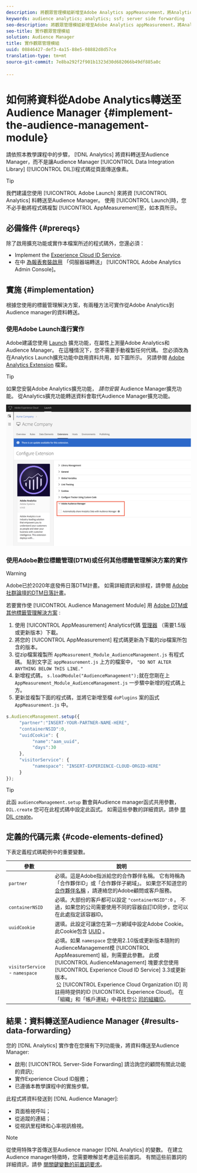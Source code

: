 ```yaml
---
description: 將觀眾管理模組新增至Adobe Analytics appMeasurement，將Analytics資料轉送至Audience Manager，而不是讓Audience Manager資料整合庫(DIL)程式碼從頁面傳送像素。
keywords: audience analytics; analytics; ssf; server side forwarding
seo-description: 將觀眾管理模組新增至Adobe Analytics appMeasurement，將Analytics資料轉送至Audience Manager，而不是讓Audience Manager資料整合庫(DIL)程式碼從頁面傳送像素。
seo-title: 實作觀眾管理模組
solution: Audience Manager
title: 實作觀眾管理模組
uuid: 08846427-def3-4a15-88e5-08882d8d57ce
translation-type: tm+mt
source-git-commit: 7e8ba292f2f901b1323d30d682066b49df885a0c

---
```



# 如何將資料從Adobe Analytics轉送至Audience Manager {#implement-the-audience-management-module}

請依照本教學課程中的步驟， [!DNL Analytics] 將資料轉送至Audience Manager，而不是讓Audience Manager [!UICONTROL Data Integration Library] ([!UICONTROL DIL])程式碼從頁面傳送像素。

>[!TIP]
>
>我們建議您使用 [!UICONTROL Adobe Launch] 來將資 [!UICONTROL Analytics] 料轉送至Audience Manager。 使用 [!UICONTROL Launch]時，您不必手動將程式碼複製 [!UICONTROL AppMeasurement]至，如本頁所示。

## 必備條件 {#prereqs}

除了啟用擴充功能或實作本檔案所述的程式碼外，您還必須：

* Implement the [Experience Cloud ID Service](https://marketing.adobe.com/resources/help/en_US/mcvid/).
* 在中 [為報表套裝啟用](https://docs.adobe.com/help/en/analytics/admin/admin-tools/server-side-forwarding/ssf.html) 「伺服器端轉送」 [!UICONTROL Adobe Analytics Admin Console]。

## 實施 {#implementation}

根據您使用的標籤管理解決方案，有兩種方法可實作從Adobe Analytics到Audience manager的資料轉送。

### 使用Adobe Launch進行實作

Adobe建議您使用 [Launch](https://docs.adobe.com/content/help/en/launch/using/overview.html) 擴充功能，在屬性上測量Adobe Analytics和Audience Manager。 在這種情況下，您不需要手動複製任何代碼。 您必須改為在Analytics Launch擴充功能中啟用資料共用，如下圖所示。 另請參閱 [Adobe Analytics Extension](https://docs.adobe.com/content/help/en/launch/using/extensions-ref/adobe-extension/analytics-extension/overview.html#adobe-audience-manager) 檔案。

>[!TIP]
>
>如果您安裝Adobe Analytics擴充功能， *請勿安裝* Audience Manager擴充功能。 從Analytics擴充功能轉送資料會取代Audience Manager擴充功能。

![如何啟用從Adobe Analytics擴充功能到Audience manager的資料共用](/help/using/integration/assets/analytics-to-aam.png)

### 使用Adobe數位標籤管理(DTM)或任何其他標籤管理解決方案的實作


>[!WARNING]
>
>Adobe已於2020年底發佈日落DTM計畫。 如需詳細資訊和排程，請參閱 [Adobe社群論壇的DTM日落計畫](https://forums.adobe.com/community/experience-cloud/platform/launch/blog/2018/10/05/dtm-plans-for-a-sunset)。

若要實作使 [!UICONTROL Audience Management Module] 用 [Adobe DTM或其他標籤管理解決方案](https://docs.adobe.com/content/help/en/dtm/using/dtm-home.html) :

1. 使用 [!UICONTROL AppMeasurement] Analytics代碼 [管理器](https://marketing.adobe.com/resources/help/en_US/reference/code_manager_admin.html) （需要1.5版或更新版本）下載。
1. 將您的 [!UICONTROL AppMeasurement] 程式碼更新為下載的zip檔案所包含的版本。
1. 從zip檔案複製所 `AppMeasurement_Module_AudienceManagement.js` 有程式碼。 貼到文字正 `appMeasurement.js` 上方的檔案中， `"DO NOT ALTER ANYTHING BELOW THIS LINE."`
1. 新增程式碼， `s.loadModule("AudienceManagement");`就在您剛在上 `AppMeasurement_Module_AudienceManagement.js` 一步驟中新增的程式碼上方。
1. 更新並複製下面的程式碼，並將它新增至檔 `doPlugins` 案的函式 `AppMeasurement.js` 中。

```js
s.AudienceManagement.setup({ 
     "partner":"INSERT-YOUR-PARTNER-NAME-HERE", 
     "containerNSID":0, 
     "uuidCookie": { 
          "name":"aam_uuid", 
          "days":30
     },
     "visitorService": {
          "namespace": "INSERT-EXPERIENCE-CLOUD-ORGID-HERE" 
     } 
});
```

>[!TIP]
>
>此函 `audienceManagement.setup` 數會與Audience manager函式共用參數， `DIL.create` 您可在此程式碼中設定此函式。 如需這些參數的詳細資訊，請參 [閱DIL create](../../dil/dil-class-overview/dil-create.md#dil-create)。

## 定義的代碼元素 {#code-elements-defined}

下表定義程式碼範例中的重要變數。

| 參數 | 說明 |
|--- |--- |
| `partner` | 必填。這是Adobe指派給您的合作夥伴名稱。 它有時稱為「合作夥伴ID」或「合作夥伴子網域」。  如果您不知道您的 [合作夥伴名稱](https://helpx.adobe.com/marketing-cloud/contact-support.html) ，請連絡您的Adobe顧問或客戶服務。 |
| `containerNSID` | 必填。大部份的客戶都可以設定 `"containerNSID":0` 。 不過，如果您的公司需要使用不同的容器自訂ID同步，您可以在此處指定該容器ID。 |
| `uuidCookie` | 選填。此設定可讓您在第一方網域中設定Adobe Cookie。 此Cookie包含 [UUID](../../reference/ids-in-aam.md) 。 |
| `visitorService` - `namespace` | 必填。如果 `namespace` 您使用2.10版或更新版本隨附的AudienceManagement模 [!UICONTROL AppMeasurement] 組，則需要此參數。 此模 [!UICONTROL AudienceManagement] 塊要求您使用 [!UICONTROL Experience Cloud ID Service] 3.3或更新版本。 <br> 公 [!UICONTROL Experience Cloud Organization ID] 司註冊時提供的ID [!UICONTROL Experience Cloud]。 在「組織」和「帳戶連結」中尋找您公 [司的組織ID](https://marketing.adobe.com/resources/help/en_US/mcloud/organizations.html)。 |

## 結果：資料轉送至Audience Manager {#results-data-forwarding}

您的 [!DNL Analytics] 實作會在您擁有下列功能後，將資料傳送至Audience Manager:

* 啟用( [!UICONTROL Server-Side Forwarding] 請洽詢您的顧問有關此功能的資訊);
* 實作Experience Cloud ID服務；
* 已遵循本教學課程中的實施步驟。

此程式將資料發送到 [!DNL Audience Manager]:

* 頁面檢視呼叫；
* 從追蹤的連結；
* 從視訊里程碑和心率視訊檢視。

>[!NOTE]
>
>從使用特殊字首傳送至Audience manager [!DNL Analytics] 的變數。 在建立Audience manager特徵時，您需要瞭解並考慮這些前置詞。 有關這些前置詞的詳細資訊，請參 [閱關鍵變數的前置詞要求](../../features/traits/trait-variable-prefixes.md)。